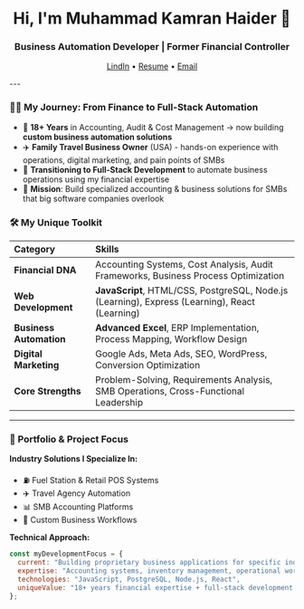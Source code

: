 <h1 align="center">Hi, I'm Muhammad Kamran Haider 👋</h1>
<h3 align="center">Business Automation Developer | Former Financial Controller</h3>

<p align="center">
  <a href="https://www.linkedin.com/public-profile/settings?trk=d_flagship3_profile_self_view_public_profile">LindIn</a> •
  <a href="https://drive.google.com/file/d/18OXrjpgSfs0K5RorFoQiiczgFldwUovJ/view?usp=sharing">Resume</a> •
  <a href="mailto:kamran.haider@bizskillpro.pk">Email</a>
</p>
---

### 👨‍💻 My Journey: From Finance to Full-Stack Automation

- 🧮 **18+ Years** in Accounting, Audit & Cost Management → now building **custom business automation solutions**
- ✈️ **Family Travel Business Owner** (USA) - hands-on experience with operations, digital marketing, and pain points of SMBs
- 🚀 **Transitioning to Full-Stack Development** to automate business operations using my financial expertise
- 🎯 **Mission**: Build specialized accounting & business solutions for SMBs that big software companies overlook

### 🛠️ My Unique Toolkit

| Category | Skills |
| :--- | :--- |
| **Financial DNA** | Accounting Systems, Cost Analysis, Audit Frameworks, Business Process Optimization |
| **Web Development** | **JavaScript**, HTML/CSS, PostgreSQL, Node.js (Learning), Express (Learning), React (Learning) |
| **Business Automation** | **Advanced Excel**, ERP Implementation, Process Mapping, Workflow Design |
| **Digital Marketing** | Google Ads, Meta Ads, SEO, WordPress, Conversion Optimization |
| **Core Strengths** | Problem-Solving, Requirements Analysis, SMB Operations, Cross-Functional Leadership |

---

### 📂 Portfolio & Project Focus

**Industry Solutions I Specialize In:**
- ⛽ Fuel Station & Retail POS Systems
- ✈️ Travel Agency Automation  
- 📊 SMB Accounting Platforms
- 🔄 Custom Business Workflows

**Technical Approach:**
```javascript
const myDevelopmentFocus = {
  current: "Building proprietary business applications for specific industries",
  expertise: "Accounting systems, inventory management, operational workflows",
  technologies: "JavaScript, PostgreSQL, Node.js, React",
  uniqueValue: "18+ years financial expertise + full-stack development skills"
};
